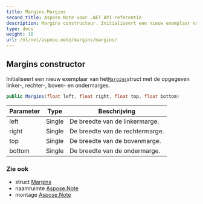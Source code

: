```yaml
---
title: Margins.Margins
second_title: Aspose.Note voor .NET API-referentie
description: Margins constructeur. Initialiseert een nieuw exemplaar van hetMarginsstruct met de opgegeven linker rechter boven en ondermarges.
type: docs
weight: 10
url: /nl/net/aspose.note/margins/margins/
---
```

## Margins constructor

Initialiseert een nieuw exemplaar van het[`Margins`](../)struct met de opgegeven linker-, rechter-, boven- en ondermarges.

```csharp
public Margins(float left, float right, float top, float bottom)
```

| Parameter | Type | Beschrijving |
| --- | --- | --- |
| left | Single | De breedte van de linkermarge. |
| right | Single | De breedte van de rechtermarge. |
| top | Single | De breedte van de bovenmarge. |
| bottom | Single | De breedte van de ondermarge. |

### Zie ook

* struct [Margins](../)
* naamruimte [Aspose.Note](../../margins/)
* montage [Aspose.Note](../../../)


